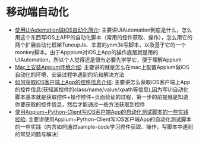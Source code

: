 移动端自动化
=========


   * [使用UIAutomation做iOS自动化简介](automation/Notes_of_Using_UIAutomation.md): 主要讲UIAutomation到底是什么，怎么用这个东西写iOS上APP的自动化脚本（常用的控件获取、操作），怎么用它的两个扩展自动化框架TuneupJs、芈君的ynm3k写脚本，以及基于它的一个monkey脚本。由于Apppium对iOS上App的操作底层就是用的UIAutomation，所以个人觉得还是很有必要先学学它，便于理解Appium
   * [Mac上安装Appium环境介绍](automation/Appium_Installation_Notes_on_Mac.md): 主要讲的就是怎么在mac上配置Appium做iOS自动化的环境，安装过程中遇到的坑和解决方法
   * [如何获取iOS客户端上App的控件信息介绍](automation/How_to_Get_Elements_Info_for_iOS_Apps.md): 主要讲怎么获取iOS客户端上App的控件信息(获知某控件的class/name/value/xpath等信息),因为写UI自动化脚本基本就是获取控件+操作控件+页面验证的过程，第一步的前提就是知道你要获取的控件信息，然后才能通过一些方法获取到控件
   * [使用Appium+Python-Client写iOS客户端App的自动化测试脚本的一些实践经验](automation/Notes_of_Using_Appium&Python-Client_mainly_for_iOS.md): 主要讲使用Appium+Python-Client写iOS客户端App的自动化测试脚本的一些实践（内含如何通过sample-code学习控件获取、操作，写脚本中遇到的常见问题与解决）
